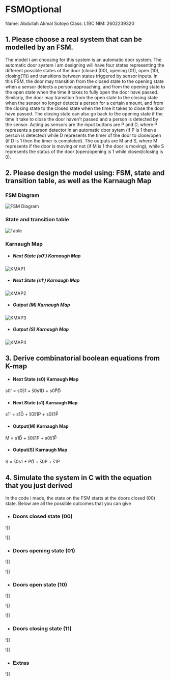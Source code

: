 # FSMOptional
Name: Abdullah Akmal Sutoyo
Class: L1BC
NIM: 2602239320

## 1. Please choose a real system that can be modelled by an FSM.
The model i am choosing for this system is an automatic door system. The automatic door system i am designing will have four states representing the different possible states of the door (closed (00), opening (01), open (10), closing(11)) and transitions between states triggered by sensor inputs. In this FSM, the door may transition from the closed state to the opening state when a sensor detects a person approaching, and from the opening state to the open state when the time it takes to fully open the door have passed. Similarly, the door may transition from the open state to the closing state when the sensor no longer detects a person for a certain amount, and from the closing state to the closed state when the time it takes to close the door have passed. The closing state can also go back to the opening state if the time it take to close the door haven't passed and a person is detected by the sensor. Acting as sensors are the input buttons are P and D, where P represents a person detector in an automatic door sytem (if P is 1 then a person is detected) while D represents the timer of the door to close/open (if D is 1 then the timer is completed). The outputs are M and S, where M represents if the door is moving or not (if M is 1 the door is moving), while S represents the status of the door (open/opening is 1 while closed/closing is 0).

## 2. Please design the model using: FSM, state and transition table, as well as the Karnaugh Map
### FSM Diagram
![FSM Diagram](Images/FSM_Diagram.png)
### State and transition table
![Table](Images/statetransition.png)
### Karnaugh Map
- ##### Next State (s0') Karnaugh Map
![KMAP1](Images/KMAP-1.png)
- ##### Next State (s1') Karnaugh Map
![KMAP2](Images/KMAP-2&3.png)
- ##### Output (M) Karnaugh Map
![KMAP3](Images/KMAP-2&3.png)
- ##### Output (S) Karnaugh Map
![KMAP4](Images/KMAP-4.png)

## 3. Derive combinatorial boolean equations from K-map
- #### Next State (s0) Karnaugh Map
s0' = s0s̅1 + s̅0s1D + s0P̅D̅ 
- #### Next State (s1) Karnaugh Map
s1' = s1D̅ + s̅0s̅1P + s0s̅1P̅
- #### Output(M) Karnaugh Map
M = s1D̅ + s̅0s̅1P + s0s̅1P̅
- #### Output(S) Karnaugh Map
S = s̅0s1 + PD̅ + s̅0P + s̅1P

## 4. Simulate the system in C with the equation that you just derived
In the code i made, the state on the FSM starts at the doors closed (00) state. Below are all the possible outcomes that you can give
- ### Doors closed state (00)
![]


![]
- ### Doors opening state (01)
![]


![]

- ### Doors open state (10)
![]


![]


![]
- ### Doors closing state (11)
![]


![]
- ### Extras
![]





